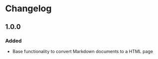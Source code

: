 # Changelog

## 1.0.0

### Added

- Base functionality to convert Markdown documents to a HTML page

